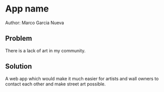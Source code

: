 # App name

Author: Marco Garcia Nueva

## Problem

There is a lack of art in my community.

## Solution

A web app which would make it much easier for artists and wall owners to contact each other and make street art possible.
